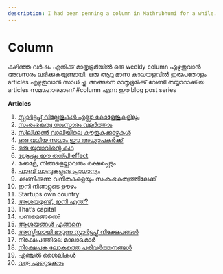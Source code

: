 ```yaml
---
description: I had been penning a column in Mathrubhumi for a while.
---
```


# Column

കഴിഞ്ഞ വർഷം എനിക്ക് മാതൃഭൂമിയിൽ ഒരു weekly column എഴുതുവാൻ അവസരം ലഭിക്കുകയുണ്ടായി. ഒരു ആറു മാസ കാലയളവിൽ ഇരുപതോളം articles എഴുതുവാൻ സാധിച്ചു. അങ്ങനെ മാതൃഭൂമിക്ക് വേണ്ടി തയ്യാറാക്കിയ articles സമാഹാരമാണ് \#column എന്ന ഈ blog post series

**Articles**

1. [സ്റ്റാർട്ടപ്പ് വില്ലേജുകൾ എല്ലാ കോളേജുകളിലും](https://medium.com/@sijokuruvilla/%E0%B4%B8%E0%B5%8D%E0%B4%B1%E0%B5%8D%E0%B4%B1%E0%B4%BE%E0%B5%BC%E0%B4%9F%E0%B5%8D%E0%B4%9F%E0%B4%AA%E0%B5%8D%E0%B4%AA%E0%B5%8D-%E0%B4%B5%E0%B4%BF%E0%B4%B2%E0%B5%8D%E0%B4%B2%E0%B5%87%E0%B4%9C%E0%B5%81%E0%B4%95%E0%B5%BE-%E0%B4%8E%E0%B4%B2%E0%B5%8D%E0%B4%B2%E0%B4%BE-%E0%B4%95%E0%B5%8B%E0%B4%B3%E0%B5%87%E0%B4%9C%E0%B5%81%E0%B4%95%E0%B4%B3%E0%B4%BF%E0%B4%B2%E0%B5%81%E0%B4%82-af747246f68d)
2. [സംരംഭകത്വ സംസ്കാരം വളർത്താം](https://medium.com/@sijokuruvilla/%E0%B4%B8%E0%B4%82%E0%B4%AD%E0%B4%BE%E0%B4%B0%E0%B4%95%E0%B5%8D%E0%B4%A4%E0%B5%8D%E0%B4%B5-%E0%B4%B8%E0%B4%82%E0%B4%B8%E0%B5%8D%E0%B4%95%E0%B4%BE%E0%B4%B0%E0%B4%82-%E0%B4%B5%E0%B4%B3%E0%B5%BC%E0%B4%A4%E0%B5%8D%E0%B4%A4%E0%B4%BE%E0%B4%82-ef5f2f058d4f)
3. [സിലിക്കൺ വാലിയിലെ കൗതുകക്കാഴ്ചകൾ](https://medium.com/@sijokuruvilla/%E0%B4%B8%E0%B4%BF%E0%B4%B2%E0%B4%BF%E0%B4%95%E0%B5%8D%E0%B4%95%E0%B5%BA-%E0%B4%B5%E0%B4%BE%E0%B4%B2%E0%B4%BF%E0%B4%AF%E0%B4%BF%E0%B4%B2%E0%B5%86-%E0%B4%95%E0%B5%97%E0%B4%A4%E0%B5%81%E0%B4%95%E0%B4%95%E0%B5%8D%E0%B4%95%E0%B4%BE%E0%B4%B4%E0%B5%8D%E0%B4%9A%E0%B4%95%E0%B5%BE-2d1c9e52f1ba)
4. [ഒരു വലിയ സലാം ഈ അധ്യാപകർക്ക്](https://medium.com/@sijokuruvilla/%E0%B4%A8%E0%B5%86%E0%B4%9F%E0%B5%81%E0%B4%82%E0%B4%A4%E0%B5%82%E0%B4%A3%E0%B4%BE%E0%B4%AF%E0%B4%BF-%E0%B4%85%E0%B4%A6%E0%B5%8D%E0%B4%A7%E0%B5%8D%E0%B4%AF%E0%B4%BE%E0%B4%AA%E0%B4%95%E0%B4%B0%E0%B5%81%E0%B4%82-77fd8bbd2544)
5. [ഒരു യുവാവിന്റെ കഥ](https://medium.com/@sijokuruvilla/%E0%B4%92%E0%B4%B0%E0%B5%81-%E0%B4%AF%E0%B5%81%E0%B4%B5%E0%B4%BE%E0%B4%B5%E0%B4%BF%E0%B4%A8%E0%B5%8D%E0%B4%B1%E0%B5%86-%E0%B4%95%E0%B4%A5-c419e7f8179e)
6. [ശ്രേഷ്ഠം ഈ തന്പി effect](https://medium.com/@sijokuruvilla/%E0%B4%B6%E0%B5%8D%E0%B4%B0%E0%B5%87%E0%B4%B7%E0%B5%8D%E0%B4%A0%E0%B4%82-%E0%B4%88-%E0%B4%A4%E0%B4%A8%E0%B5%8D%E0%B4%AA%E0%B4%BF-effect-b49b1fc6fc84)
7. മക്കളേ, നിങ്ങളെല്ലാവരും രക്ഷപ്പെടും
8. [ഫാബ് ലാബുകളുടെ പ്രാധാന്യം](https://medium.com/@sijokuruvilla/%E0%B4%AB%E0%B4%BE%E0%B4%AC%E0%B5%8D-%E0%B4%B2%E0%B4%BE%E0%B4%AC%E0%B5%81%E0%B4%95%E0%B4%B3%E0%B5%81%E0%B4%9F%E0%B5%86-%E0%B4%AA%E0%B5%8D%E0%B4%B0%E0%B4%BE%E0%B4%A7%E0%B4%BE%E0%B4%A8%E0%B5%8D%E0%B4%AF%E0%B4%82-91e04e18c2db)
9. ക്ഷണിക്കുന്നു വനിതകളെയും സംരംഭകത്വത്തിലേക്ക്
10. ഇനി നിങ്ങളുടെ ഊഴം
11. Startups own country
12. [ആശയമുണ്ട്, ഇനി എന്ത്?](http://sijokuruvilla.in/writings/columns/mathrubhumi/idea)
13. That’s capital
14. പണമെങ്ങനെ?
15. [ആശയങ്ങൾ എങ്ങനെ](http://sijokuruvilla.in/writings/columns/mathrubhumi/next-generation)
16. [ആസ്തിയായി മാറുന്ന സ്റ്റാർട്ടപ്പ് നിക്ഷേപങ്ങൾ](http://sijokuruvilla.in/writings/columns/mathrubhumi/in-pursuit-of-an-angel-investing-culture-in-kerala)
17. നിക്ഷേപത്തിലെ മാലാഖമാർ
18. [നിക്ഷേപക ലോകത്തെ പരിവർത്തനങ്ങൾ](http://sijokuruvilla.in/writings/columns/mathrubhumi/startup-investments)
19. ഏഞ്ചൽ ശൈലികൾ
20. [വരൂ ഏറ്റെടുക്കാം](http://sijokuruvilla.in/writings/columns/mathrubhumi/acquisitions)

